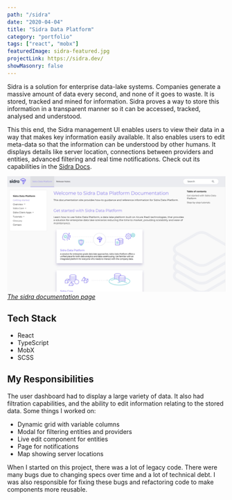```yaml
---
path: "/sidra"
date: "2020-04-04"
title: "Sidra Data Platform"
category: "portfolio"
tags: ["react", "mobx"]
featuredImage: sidra-featured.jpg
projectLink: https://sidra.dev/
showMasonry: false
---
```


Sidra is a solution for enterprise data-lake systems. Companies generate a massive
amount of data every second, and none of it goes to waste. It is stored, tracked and
mined for information. Sidra proves a way to store this information in a transparent
manner so it can be accessed, tracked, analysed and understood.

This this end, the Sidra management UI enables users to view their data in a way
that makes key information easily available. It also enables users to edit meta-data
so that the information can be understood by other humans. It displays
details like server location, connections between providers and entities, advanced
filtering and real time notifications. Check out its capabilities in the [Sidra Docs](https://docs.sidra.dev/).

![sidra-documentation](./sidra-documentation.jpg)
[_The sidra documentation page_](https://docs.sidra.dev/)

## Tech Stack

- React
- TypeScript
- MobX
- SCSS

## My Responsibilities

The user dashboard had to display a large variety of data. It also had filtration capabilities,
and the ability to edit information relating to the stored data. Some things I worked on:

- Dynamic grid with variable columns
- Modal for filtering entities and providers
- Live edit component for entities
- Page for notifications
- Map showing server locations

When I started on this project, there was a lot of legacy code. There were many bugs due to
changing specs over time and a lot of technical debt. I was also responsible for fixing these
bugs and refactoring code to make components more reusable.
